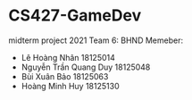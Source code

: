 # CS427-GameDev
midterm project 2021
Team 6: BHND
Memeber:
- Lê Hoàng Nhân         18125014
- Nguyễn Trần Quang Duy 18125048
- Bùi Xuân Bảo          18125063
- Hoàng Minh Huy        18125130
